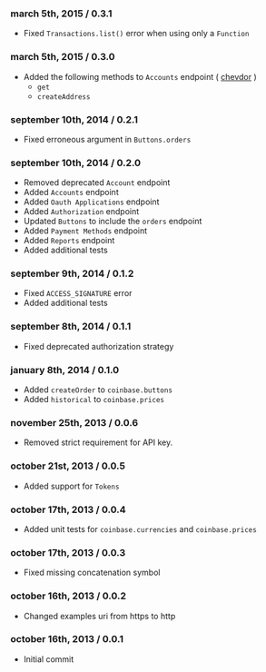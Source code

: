 ### march 5th, 2015 / 0.3.1
* Fixed `Transactions.list()` error when using only a `Function`


### march 5th, 2015 / 0.3.0
* Added the following methods to `Accounts` endpoint ( [chevdor](https://github.com/chevdor) )
  * `get`
  * `createAddress`


### september 10th, 2014 / 0.2.1
* Fixed erroneous argument in `Buttons.orders`


### september 10th, 2014 / 0.2.0
* Removed deprecated `Account` endpoint
* Added `Accounts` endpoint
* Added `Oauth Applications` endpoint
* Added `Authorization` endpoint
* Updated `Buttons` to include the `orders` endpoint
* Added `Payment Methods` endpoint
* Added `Reports` endpoint
* Added additional tests


### september 9th, 2014 / 0.1.2
* Fixed `ACCESS_SIGNATURE` error
* Added additional tests


### september 8th, 2014 / 0.1.1
* Fixed deprecated authorization strategy


### january 8th, 2014 / 0.1.0
* Added `createOrder` to `coinbase.buttons`
* Added `historical` to `coinbase.prices`


### november 25th, 2013 / 0.0.6
* Removed strict requirement for API key.


### october 21st, 2013 / 0.0.5
* Added support for `Tokens`


### october 17th, 2013 / 0.0.4
* Added unit tests for `coinbase.currencies` and `coinbase.prices`


### october 17th, 2013 / 0.0.3
* Fixed missing concatenation symbol


### october 16th, 2013 / 0.0.2
* Changed examples uri from https to http


### october 16th, 2013 / 0.0.1
* Initial commit


